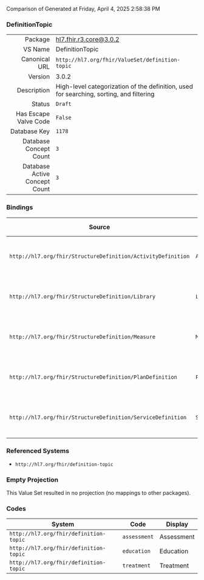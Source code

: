Comparison of 
Generated at Friday, April 4, 2025 2:58:38 PM

### DefinitionTopic

|      |     |
| ---: | --- |
| Package | hl7.fhir.r3.core@3.0.2 |
| VS Name | DefinitionTopic |
| Canonical URL | `http://hl7.org/fhir/ValueSet/definition-topic` |
| Version | 3.0.2 |
| Description | High-level categorization of the definition, used for searching, sorting, and filtering |
| Status | `Draft` |
| Has Escape Valve Code | `False` |
| Database Key | `1178` |
| Database Concept Count | `3` |
| Database Active Concept Count | `3` |
### Bindings

| Source | Element | Binding | Strength | Element Short |
| ------ | ------- | ------- | -------- | ------------- |
| `http://hl7.org/fhir/StructureDefinition/ActivityDefinition` | `ActivityDefinition.topic` | `http://hl7.org/fhir/ValueSet/definition-topic` | `Example` | E.g. Education, Treatment, Assessment, etc |
| `http://hl7.org/fhir/StructureDefinition/Library` | `Library.topic` | `http://hl7.org/fhir/ValueSet/definition-topic` | `Example` | E.g. Education, Treatment, Assessment, etc |
| `http://hl7.org/fhir/StructureDefinition/Measure` | `Measure.topic` | `http://hl7.org/fhir/ValueSet/definition-topic` | `Example` | E.g. Education, Treatment, Assessment, etc |
| `http://hl7.org/fhir/StructureDefinition/PlanDefinition` | `PlanDefinition.topic` | `http://hl7.org/fhir/ValueSet/definition-topic` | `Example` | E.g. Education, Treatment, Assessment, etc |
| `http://hl7.org/fhir/StructureDefinition/ServiceDefinition` | `ServiceDefinition.topic` | `http://hl7.org/fhir/ValueSet/definition-topic` | `Example` | E.g. Education, Treatment, Assessment, etc |

### Referenced Systems

* `http://hl7.org/fhir/definition-topic`
### Empty Projection

This Value Set resulted in no projection (no mappings to other packages).

### Codes

| System | Code | Display |
| ------ | ---- | ------- |
| `http://hl7.org/fhir/definition-topic` | `assessment` | Assessment |
| `http://hl7.org/fhir/definition-topic` | `education` | Education |
| `http://hl7.org/fhir/definition-topic` | `treatment` | Treatment |
